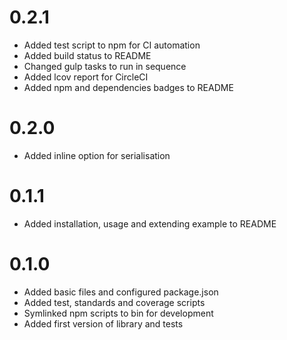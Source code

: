 # 0.2.1

- Added test script to npm for CI automation
- Added build status to README
- Changed gulp tasks to run in sequence
- Added lcov report for CircleCI
- Added npm and dependencies badges to README

# 0.2.0

- Added inline option for serialisation

# 0.1.1

- Added installation, usage and extending example to README

# 0.1.0

- Added basic files and configured package.json
- Added test, standards and coverage scripts
- Symlinked npm scripts to bin for development
- Added first version of library and tests
